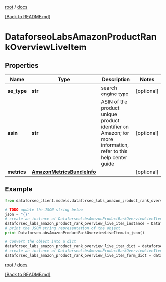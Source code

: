 [root](./../ "root") / [docs](./ "docs")

[[Back to README.md]](./../README.md "[Back to README.md]")

# DataforseoLabsAmazonProductRankOverviewLiveItem

## Properties

Name | Type | Description | Notes
------------ | ------------- | ------------- | -------------
**se_type** | **str** | search engine type | [optional]
**asin** | **str** | ASIN of the product unique product identifier on Amazon; for more information, refer to this help center guide | [optional]
**metrics** | [**AmazonMetricsBundleInfo**](AmazonMetricsBundleInfo.md) |  | [optional]

## Example

```python
from dataforseo_client.models.dataforseo_labs_amazon_product_rank_overview_live_item import DataforseoLabsAmazonProductRankOverviewLiveItem

# TODO update the JSON string below
json = "{}"
# create an instance of DataforseoLabsAmazonProductRankOverviewLiveItem from a JSON string
dataforseo_labs_amazon_product_rank_overview_live_item_instance = DataforseoLabsAmazonProductRankOverviewLiveItem.from_json(json)
# print the JSON string representation of the object
print DataforseoLabsAmazonProductRankOverviewLiveItem.to_json()

# convert the object into a dict
dataforseo_labs_amazon_product_rank_overview_live_item_dict = dataforseo_labs_amazon_product_rank_overview_live_item_instance.to_dict()
# create an instance of DataforseoLabsAmazonProductRankOverviewLiveItem from a dict
dataforseo_labs_amazon_product_rank_overview_live_item_form_dict = dataforseo_labs_amazon_product_rank_overview_live_item.from_dict(dataforseo_labs_amazon_product_rank_overview_live_item_dict)
```

  

[root](./../ "root") / [docs](./ "docs")

[[Back to README.md]](./../README.md "[Back to README.md]")